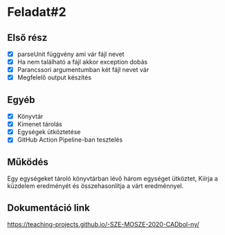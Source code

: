 # Feladat#2

## Első rész

- [x] parseUnit függvény ami vár fájl nevet
- [x] Ha nem található a fájl akkor exception dobás
- [x] Parancssori argumentumban két fájl nevet vár
- [x] Megfelelő output készítés

## Egyéb

- [x] Könyvtár
- [x] Kimenet tárolás
- [x] Egységek ütköztetése
- [x] GitHub Action Pipeline-ban tesztelés

## Működés

Egy egységeket tároló könyvtárban lévő három egységet ütköztet,
Kiírja a küzdelem eredményét és összehasonlítja a várt eredménnyel.

## Dokumentáció link

https://teaching-projects.github.io/-SZE-MOSZE-2020-CADbol-ny/